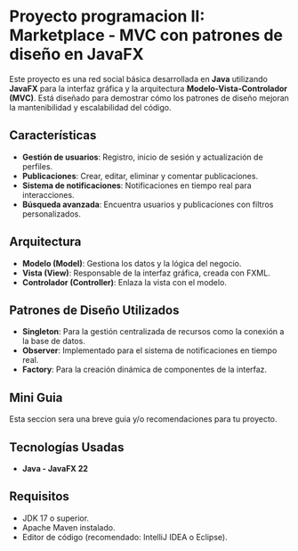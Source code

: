 # Proyecto programacion II: Marketplace - MVC con patrones de diseño en JavaFX

Este proyecto es una red social básica desarrollada en **Java** utilizando **JavaFX** para la interfaz gráfica y la arquitectura **Modelo-Vista-Controlador (MVC)**. Está diseñado para demostrar cómo los patrones de diseño mejoran la mantenibilidad y escalabilidad del código.

## Características
- **Gestión de usuarios**: Registro, inicio de sesión y actualización de perfiles.
- **Publicaciones**: Crear, editar, eliminar y comentar publicaciones.
- **Sistema de notificaciones**: Notificaciones en tiempo real para interacciones.
- **Búsqueda avanzada**: Encuentra usuarios y publicaciones con filtros personalizados.

## Arquitectura
- **Modelo (Model)**: Gestiona los datos y la lógica del negocio.
- **Vista (View)**: Responsable de la interfaz gráfica, creada con FXML.
- **Controlador (Controller)**: Enlaza la vista con el modelo.

## Patrones de Diseño Utilizados
- **Singleton**: Para la gestión centralizada de recursos como la conexión a la base de datos.
- **Observer**: Implementado para el sistema de notificaciones en tiempo real.
- **Factory**: Para la creación dinámica de componentes de la interfaz.

## Mini Guia
Esta seccion sera una breve guia y/o recomendaciones para tu proyecto.

## Tecnologías Usadas
- **Java - JavaFX 22**

## Requisitos
- JDK 17 o superior.
- Apache Maven instalado.
- Editor de código (recomendado: IntelliJ IDEA o Eclipse).
